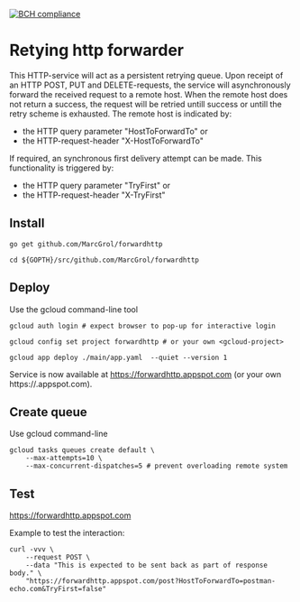 [![BCH compliance](https://bettercodehub.com/edge/badge/MarcGrol/forwardhttp?branch=master)](https://bettercodehub.com/)


# Retying http forwarder

This HTTP-service will act as a persistent retrying queue.
Upon receipt of an HTTP POST, PUT and DELETE-requests, the service will asynchronously forward the received request to a remote host.
When the remote host does not return a success, the request will be retried untill success or 
untill the retry scheme is exhausted.
The remote host is indicated by:
- the HTTP query parameter "HostToForwardTo" or
- the HTTP-request-header "X-HostToForwardTo"

If required, an synchronous first delivery attempt can be made. This functionality is triggered by:
- the HTTP query parameter "TryFirst" or
- the HTTP-request-header "X-TryFirst"

## Install

    go get github.com/MarcGrol/forwardhttp
    
    cd ${GOPTH}/src/github.com/MarcGrol/forwardhttp
   
## Deploy

Use the gcloud command-line tool

    gcloud auth login # expect browser to pop-up for interactive login
    
    gcloud config set project forwardhttp # or your own <gcloud-project>
    
    gcloud app deploy ./main/app.yaml  --quiet --version 1
    
Service is now available at https://forwardhttp.appspot.com (or your own https://<gcloud-project>.appspot.com).
    
        
## Create queue

Use gcloud command-line

    gcloud tasks queues create default \
        --max-attempts=10 \
        --max-concurrent-dispatches=5 # prevent overloading remote system


## Test

https://forwardhttp.appspot.com


Example to test the interaction:

    curl -vvv \
        --request POST \
        --data "This is expected to be sent back as part of response body." \
        "https://forwardhttp.appspot.com/post?HostToForwardTo=postman-echo.com&TryFirst=false"   

